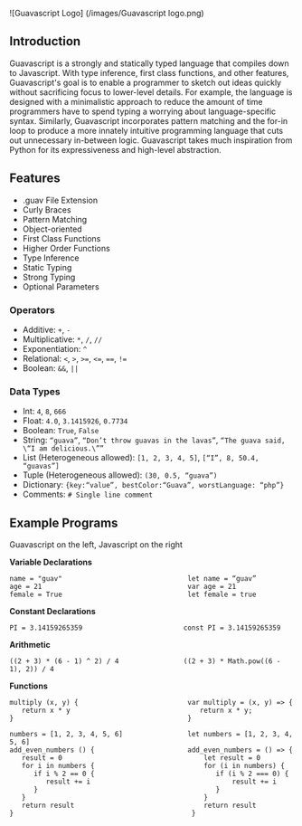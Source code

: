 ![Guavascript Logo] (/images/Guavascript logo.png)

## Introduction

Guavascript is a strongly and statically typed language that compiles down to Javascript. With type inference, first class functions, and other features, Guavascript's goal is to enable a programmer to sketch out ideas quickly without sacrificing focus to lower-level details. For example, the language is designed with a minimalistic approach to reduce the amount of time programmers have to spend typing a worrying about language-specific syntax. Similarly, Guavascript incorporates pattern matching and the for-in loop to produce a more innately intuitive programming language that cuts out unnecessary in-between logic. Guavascript takes much inspiration from Python for its expressiveness and high-level abstraction.

## Features
* .guav File Extension
* Curly Braces
* Pattern Matching
* Object-oriented
* First Class Functions
* Higher Order Functions
* Type Inference
* Static Typing
* Strong Typing
* Optional Parameters

### Operators

* Additive: `+`, `-`
* Multiplicative: `*`, `/`, `//`
* Exponentiation: `^`
* Relational: `<`, `>`, `>=`, `<=`, `==`, `!=`
* Boolean: `&&`, `||`

### Data Types

* Int: `4`, `8`, `666`
* Float: `4.0`, `3.1415926`, `0.7734`
* Boolean: `True`, `False`
* String: `“guava”`, `“Don’t throw guavas in the lavas”`, `“The guava said, \“I am delicious.\””`
* List (Heterogeneous allowed): `[1, 2, 3, 4, 5]`, `[“I”, 8, 50.4, “guavas”]`
* Tuple (Heterogeneous allowed): `(30, 0.5, “guava”)`
* Dictionary: `{key:“value”, bestColor:“Guava”, worstLanguage: “php”}`
* Comments: `# Single line comment`

## Example Programs
Guavascript on the left, Javascript on the right

__Variable Declarations__

```
name = "guav"                               let name = “guav”
age = 21                                    var age = 21
female = True                               let female = true
```

__Constant Declarations__

```
PI = 3.14159265359                         const PI = 3.14159265359
```

__Arithmetic__

```
((2 + 3) * (6 - 1) ^ 2) / 4                ((2 + 3) * Math.pow((6 - 1), 2)) / 4
```

__Functions__

```
multiply (x, y) {                           var multiply = (x, y) => {
   return x * y                                return x * y;
}                                           }
```

```
numbers = [1, 2, 3, 4, 5, 6]                let numbers = [1, 2, 3, 4, 5, 6]
add_even_numbers () {                       add_even_numbers = () => {
   result = 0                                   let result = 0
   for i in numbers {                           for (i in numbers) {
      if i % 2 == 0 {                              if (i % 2 === 0) {
         result += i                                   result += i
      }                                            }
   }                                            }
   return result                                return result
}                                            }
```
